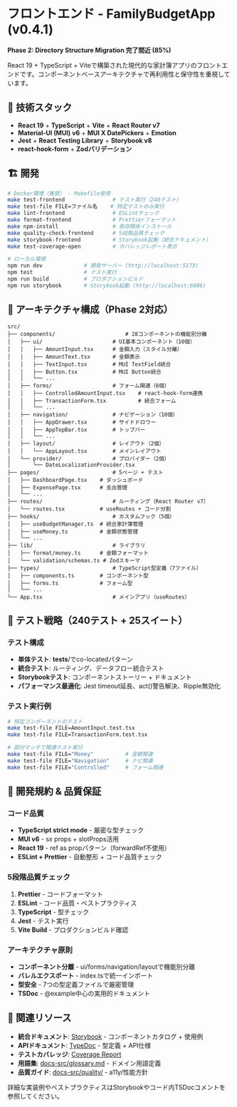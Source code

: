 # フロントエンド - FamilyBudgetApp (v0.4.1)

**Phase 2: Directory Structure Migration 完了間近 (85%)**

React 19 + TypeScript + Viteで構築された現代的な家計簿アプリのフロントエンドです。コンポーネントベースアーキテクチャで再利用性と保守性を重視しています。

## 🚀 技術スタック

- **React 19** + **TypeScript** + **Vite** + **React Router v7**
- **Material-UI (MUI) v6** + **MUI X DatePickers** + **Emotion**
- **Jest** + **React Testing Library** + **Storybook v8**
- **react-hook-form** + **Zodバリデーション**

## 🏗 開発

```bash
# Docker環境（推奨） - Makefile使用
make test-frontend               # テスト実行（240テスト）
make test-file FILE=ファイル名    # 特定テストのみ実行
make lint-frontend               # ESLintチェック
make format-frontend             # Prettierフォーマット
make npm-install                 # 依存関係インストール
make quality-check-frontend      # 5段階品質チェック
make storybook-frontend          # Storybook起動（統合ドキュメント）
make test-coverage-open          # カバレッジレポート表示

# ローカル環境
npm run dev             # 開発サーバー (http://localhost:5173)
npm test                # テスト実行
npm run build           # プロダクションビルド
npm run storybook       # Storybook起動 (http://localhost:6006)
```

## 📁 アーキテクチャ構成（Phase 2対応）

```
src/
├── components/                      # 28コンポーネントの機能別分離
│   ├── ui/                      # UI基本コンポーネント（10個）
│   │   ├── AmountInput.tsx      # 金額入力（スタイル分離）
│   │   ├── AmountText.tsx       # 金額表示
│   │   ├── TextInput.tsx        # MUI TextField統合
│   │   ├── Button.tsx           # MUI Button統合
│   │   └── ...
│   ├── forms/                   # フォーム関連（6個）
│   │   ├── ControlledAmountInput.tsx    # react-hook-form連携
│   │   ├── TransactionForm.tsx          # 統合フォーム
│   │   └── ...
│   ├── navigation/              # ナビゲーション（10個）
│   │   ├── AppDrawer.tsx        # サイドドロワー
│   │   ├── AppTopBar.tsx        # トップバー
│   │   └── ...
│   ├── layout/                  # レイアウト（2個）
│   │   └── AppLayout.tsx        # メインレイアウト
│   └── provider/                # プロバイダー（2個）
│       └── DateLocalizationProvider.tsx
├── pages/                       # 5ページ + テスト
│   ├── DashboardPage.tsx    # ダッシュボード
│   ├── ExpensePage.tsx      # 支出管理
│   └── ...
├── routes/                      # ルーティング（React Router v7）
│   └── routes.tsx           # useRoutes + コード分割
├── hooks/                       # カスタムフック（5個）
│   ├── useBudgetManager.ts  # 統合家計簿管理
│   ├── useMoney.ts          # 金額状態管理
│   └── ...
├── lib/                         # ライブラリ
│   ├── format/money.ts      # 金額フォーマット
│   └── validation/schemas.ts # Zodスキーマ
├── types/                       # TypeScript型定義（7ファイル）
│   ├── components.ts        # コンポーネント型
│   ├── forms.ts             # フォーム型
│   └── ...
└── App.tsx                      # メインアプリ（useRoutes）
```

## 🧪 テスト戦略（240テスト + 25スイート）

### テスト構成
- **単体テスト**: __tests__/でco-locatedパターン
- **統合テスト**: ルーティング、データフロー統合テスト
- **Storybookテスト**: コンポーネントストーリー + ドキュメント
- **パフォーマンス最適化**: Jest timeout延長、act()警告解決、Ripple無効化

### テスト実行例
```bash
# 特定コンポーネントのテスト
make test-file FILE=AmountInput.test.tsx
make test-file FILE=TransactionForm.test.tsx

# 部分マッチで関連テスト実行
make test-file FILE="Money"          # 金額関連
make test-file FILE="Navigation"     # ナビ関連
make test-file FILE="Controlled"     # フォーム関連
```

## 📝 開発規約 & 品質保証

### コード品質
- **TypeScript strict mode** - 厳密な型チェック
- **MUI v6** - sx props + slotProps活用
- **React 19** - ref as propパターン（forwardRef不使用）
- **ESLint + Prettier** - 自動整形 + コード品質チェック

### 5段階品質チェック
1. **Prettier** - コードフォーマット
2. **ESLint** - コード品質・ベストプラクティス
3. **TypeScript** - 型チェック
4. **Jest** - テスト実行
5. **Vite Build** - プロダクションビルド確認

### アーキテクチャ原則
- **コンポーネント分離** - ui/forms/navigation/layoutで機能別分離
- **バレルエクスポート** - index.tsで統一インポート
- **型安全** - 7つの型定義ファイルで厳密管理
- **TSDoc** - @example中心の実用的ドキュメント

## 🔗 関連リソース

- **統合ドキュメント**: [Storybook](http://localhost:6006) - コンポーネントカタログ + 使用例
- **APIドキュメント**: [TypeDoc](./docs/index.html) - 型定義 + API仕様
- **テストカバレッジ**: [Coverage Report](./coverage/lcov-report/index.html)
- **用語集**: [docs-src/glossary.md](./docs-src/glossary.md) - ドメイン用語定義
- **品質ガイド**: [docs-src/quality/](./docs-src/quality/) - a11y/性能方針

詳細な実装例やベストプラクティスはStorybookやコード内TSDocコメントを参照してください。